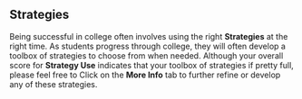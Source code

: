 ## Strategies

Being successful in college often involves using the right **Strategies** at the right time. As students progress through college, they will often develop a toolbox of strategies to choose from when needed. Although your overall score for **Strategy Use** indicates that your toolbox of strategies if pretty full, please feel free to Click on the **More Info** tab to further refine or develop any of these strategies.
